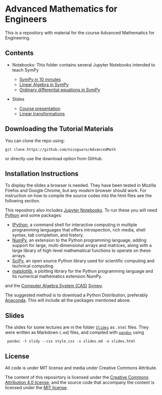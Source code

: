 # Advanced Mathematics for Engineers

This is a repository with material for the course Advanced Mathematics for Engineering.

## Contents

- Notebooks: This folder contains several Jupyter Notebooks intended to teach SymPy
    - [SymPy in 10 minutes](http://nbviewer.jupyter.org/github/nicoguaro/AdvancedMath/blob/master/Notebooks/SymPy%20in%2010%20minutes.ipynb)
    - [Linear Algebra in SymPy](http://nbviewer.jupyter.org/github/nicoguaro/AdvancedMath/blob/master/Notebooks/Linear%20Algebra.ipynb)
    - [Ordinary differential equations in SymPy](http://nbviewer.jupyter.org/github/nicoguaro/AdvancedMath/blob/master/Notebooks/ODE.ipynb)

- Slides
    - [Course presentation](https://cdn.rawgit.com/nicoguaro/AdvancedMath/cddc9b94/Slides/Course_presentation.html)
    - [Linear transformations](https://cdn.rawgit.com/nicoguaro/AdvancedMath/5fa8ad68/Slides/Linear_transformations.html)

## Downloading the Tutorial Materials
You can clone the repo using:

    git clone https://github.com/nicoguaro/AdvancedMath

or directly use the download option from GitHub.


## Installation Instructions

To display the slides a browser is needed. They have been tested in Mozilla Firefox and Google Chrome, but any _modern_ browser should work. For instruction on how to compile the source codes into the html files see the following section.

This repository also includes [Jupyter Notebooks](https://jupyter.org/). To run these you will need [Python](https://www.python.org/) and some packages:

- [IPython](http://ipython.org/), a command shell for interactive computing in multiple programming languages that offers introspection, rich media, shell syntax, tab completion, and history.
- [NumPy](http://www.numpy.org/), an extension to the Python programming language, adding support for large, multi-dimensional arrays and matrices, along with a large library of high-level mathematical functions to operate on these arrays. 
- [SciPy](http://www.scipy.org/), an open source Python library used for scientific computing and technical computing.
- [matplotlib](http://matplotlib.org/),  a plotting library for the Python programming language and its numerical mathematics extension NumPy.

and the [Computer Algebra System (CAS)](https://en.wikipedia.org/wiki/Computer_algebra_system) [Sympy](http://www.sympy.org/).

The suggested method is to download a Python Distribution, preferably [Anaconda](https://www.continuum.io/downloads). This will include all the packages mentioned above.


## Slides
The slides for some lectures are in the folder [``Slides``](./Slides) as ``.html`` files. They were written as Markdown (``.md``) files, and compiled with [``pandoc``](http://pandoc.org/) using

     pandoc -t slidy --css style.css -s slides.md -o slides.html

## License
All code is under MIT license and media under Creative Commons Attribute.

The content of this reposirtory is licensed under the [Creative Commons Attribution 4.0 license](http://choosealicense.com/licenses/cc-by-4.0/), and the source code that accompany the content is licensed under the [MIT license](https://opensource.org/licenses/mit-license.php).
